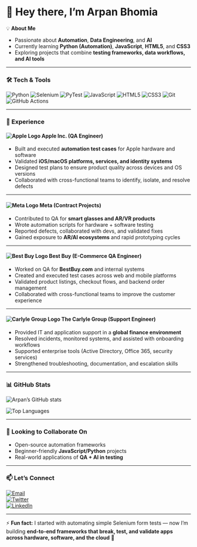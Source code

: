 # 🚀 Hey there, I’m Arpan Bhomia  

💡 **About Me**  
- Passionate about **Automation**, **Data Engineering**, and **AI**  
- Currently learning **Python (Automation)**, **JavaScript**, **HTML5**, and **CSS3**  
- Exploring projects that combine **testing frameworks, data workflows, and AI tools**  

---

### 🛠 Tech & Tools
![Python](https://img.shields.io/badge/Python-3776AB?style=for-the-badge&logo=python&logoColor=white)
![Selenium](https://img.shields.io/badge/Selenium-43B02A?style=for-the-badge&logo=selenium&logoColor=white)
![PyTest](https://img.shields.io/badge/Pytest-0A9EDC?style=for-the-badge&logo=pytest&logoColor=white)
![JavaScript](https://img.shields.io/badge/JavaScript-F7E017?style=for-the-badge&logo=javascript&logoColor=black)
![HTML5](https://img.shields.io/badge/HTML5-E34F26?style=for-the-badge&logo=html5&logoColor=white)
![CSS3](https://img.shields.io/badge/CSS3-1572B6?style=for-the-badge&logo=css3&logoColor=white)
![Git](https://img.shields.io/badge/Git-F05032?style=for-the-badge&logo=git&logoColor=white)
![GitHub Actions](https://img.shields.io/badge/GitHub%20Actions-2088FF?style=for-the-badge&logo=githubactions&logoColor=white)

---

### 💼 Experience  

#### ![Apple Logo](https://img.shields.io/badge/Apple-000000?style=for-the-badge&logo=apple&logoColor=white) Apple Inc. (QA Engineer)  
- Built and executed **automation test cases** for Apple hardware and software  
- Validated **iOS/macOS platforms, services, and identity systems**  
- Designed test plans to ensure product quality across devices and OS versions  
- Collaborated with cross-functional teams to identify, isolate, and resolve defects  

---

#### ![Meta Logo](https://img.shields.io/badge/Meta-0467DF?style=for-the-badge&logo=meta&logoColor=white) Meta (Contract Projects)  
- Contributed to QA for **smart glasses and AR/VR products**  
- Wrote automation scripts for hardware + software testing  
- Reported defects, collaborated with devs, and validated fixes  
- Gained exposure to **AR/AI ecosystems** and rapid prototyping cycles  

---

#### ![Best Buy Logo](https://img.shields.io/badge/Best%20Buy-003B64?style=for-the-badge&logo=bestbuy&logoColor=yellow) Best Buy (E-Commerce QA Engineer)  
- Worked on QA for **BestBuy.com** and internal systems  
- Created and executed test cases across web and mobile platforms  
- Validated product listings, checkout flows, and backend order management  
- Collaborated with cross-functional teams to improve the customer experience  

---

#### ![Carlyle Group Logo](https://img.shields.io/badge/The%20Carlyle%20Group-002244?style=for-the-badge&logoColor=white) The Carlyle Group (Support Engineer)  
- Provided IT and application support in a **global finance environment**  
- Resolved incidents, monitored systems, and assisted with onboarding workflows  
- Supported enterprise tools (Active Directory, Office 365, security services)  
- Strengthened troubleshooting, documentation, and escalation skills  

---

### 📊 GitHub Stats
![Arpan’s GitHub stats](https://github-readme-stats.vercel.app/api?username=arpanbhomia&show_icons=true&theme=tokyonight&hide_border=true)  

![Top Languages](https://github-readme-stats.vercel.app/api/top-langs/?username=arpanbhomia&layout=compact&langs_count=6&theme=tokyonight&hide_border=true&custom_title=Most%20Used%20Languages)  

---

### 🤝 Looking to Collaborate On
- Open-source automation frameworks  
- Beginner-friendly **JavaScript/Python** projects  
- Real-world applications of **QA + AI in testing**  

---

### 📫 Let’s Connect
[![Email](https://img.shields.io/badge/Email-arpanbhomia3%40icloud.com-D14836?style=for-the-badge&logo=gmail&logoColor=white)](mailto:arpanbhomia3@icloud.com)  
[![Twitter](https://img.shields.io/badge/Twitter-@arpanbhomia3-1DA1F2?style=for-the-badge&logo=twitter&logoColor=white)](https://twitter.com/arpanbhomia3)  
[![LinkedIn](https://img.shields.io/badge/LinkedIn-Profile-0A66C2?style=for-the-badge&logo=linkedin&logoColor=white)](https://linkedin.com/in/arpanbhomia)  

---

⚡ **Fun fact:** I started with automating simple Selenium form tests — now I’m building **end-to-end frameworks that break, test, and validate apps across hardware, software, and the cloud** 🚀
